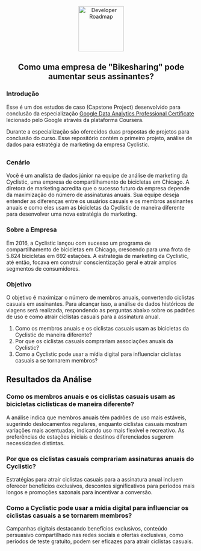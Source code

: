 <p align="center">
  <a href="https://github.com/marcoshsq/Projeto_Cyclistic">
    <img src="https://github.com/marcoshsq/GoogleDataAnalyticsCapstone/blob/main/Template/Bikes.png" alt="Developer Roadmap" width="120" height="">
  </a>
</p>
  <h2 align="center">Como uma empresa de "Bikesharing" pode aumentar seus assinantes?</h2>
</div>

### Introdução

Esse é um dos estudos de caso (Capstone Project) desenvolvido para conclusão da especialização [Google Data Analytics Professional Certificate](https://www.coursera.org/professional-certificates/google-data-analytics) lecionado pelo Google através da plataforma Coursera.

Durante a especialização são oferecidos duas propostas de projetos para conclusão do curso. Esse repositório contém o primeiro projeto, análise de dados para estratégia de marketing da empresa Cyclistic. 

##

### Cenário
Você é um analista de dados júnior na equipe de análise de marketing da Cyclistic, uma empresa de compartilhamento de bicicletas em Chicago. A diretora de marketing acredita que o sucesso futuro da empresa depende da maximização do número de assinaturas anuais. Sua equipe deseja entender as diferenças entre os usuários casuais e os membros assinantes anuais e como eles usam as bicicletas da Cyclistic de maneira diferente para desenvolver uma nova estratégia de marketing.

### Sobre a Empresa
Em 2016, a Cyclistic lançou com sucesso um programa de compartilhamento de bicicletas em Chicago, crescendo para uma frota de 5.824 bicicletas em 692 estações. A estratégia de marketing da Cyclistic, até então, focava em construir conscientização geral e atrair amplos segmentos de consumidores.

### Objetivo

O objetivo é maximizar o número de membros anuais, convertendo ciclistas casuais em assinantes. Para alcançar isso, a análise de dados históricos de viagens será realizada, respondendo as perguntas abaixo sobre os padrões de uso e como atrair ciclistas casuais para a assinatura anual.

1. Como os membros anuais e os ciclistas casuais usam as bicicletas da Cyclistic de maneira diferente?
2. Por que os ciclistas casuais comprariam associações anuais da Cyclistic?
3. Como a Cyclistic pode usar a mídia digital para influenciar ciclistas casuais a se tornarem membros?

##

## Resultados da Análise

### Como os membros anuais e os ciclistas casuais usam as bicicletas ciclísticas de maneira diferente?

A análise indica que membros anuais têm padrões de uso mais estáveis, sugerindo deslocamentos regulares, enquanto ciclistas casuais mostram variações mais acentuadas, indicando uso mais flexível e recreativo. As preferências de estações iniciais e destinos diferenciados sugerem necessidades distintas.

### Por que os ciclistas casuais comprariam assinaturas anuais do Cyclistic?

Estratégias para atrair ciclistas casuais para a assinatura anual incluem oferecer benefícios exclusivos, descontos significativos para períodos mais longos e promoções sazonais para incentivar a conversão.

### Como a Cyclistic pode usar a mídia digital para influenciar os ciclistas casuais a se tornarem membros?

Campanhas digitais destacando benefícios exclusivos, conteúdo persuasivo compartilhado nas redes sociais e ofertas exclusivas, como períodos de teste gratuito, podem ser eficazes para atrair ciclistas casuais.
